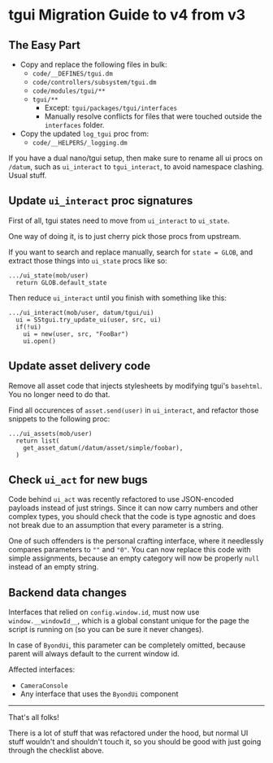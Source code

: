 # tgui Migration Guide to v4 from v3

## The Easy Part

- Copy and replace the following files in bulk:
  - `code/__DEFINES/tgui.dm`
  - `code/controllers/subsystem/tgui.dm`
  - `code/modules/tgui/**`
  - `tgui/**`
    - Except: `tgui/packages/tgui/interfaces`
    - Manually resolve conflicts for files that were touched outside the
      `interfaces` folder.
- Copy the updated `log_tgui` proc from:
  - `code/__HELPERS/_logging.dm`

If you have a dual nano/tgui setup, then make sure to rename all ui procs on `/datum`, such as `ui_interact` to `tgui_interact`, to avoid namespace clashing.
Usual stuff.

## Update `ui_interact` proc signatures

First of all, tgui states need to move from `ui_interact` to `ui_state`.

One way of doing it, is to just cherry pick those procs from upstream.

If you want to search and replace manually, search for `state = GLOB`, and extract those things into `ui_state` procs like so:

```dm
.../ui_state(mob/user)
  return GLOB.default_state
```

Then reduce `ui_interact` until you finish with something like this:

```dm
.../ui_interact(mob/user, datum/tgui/ui)
  ui = SStgui.try_update_ui(user, src, ui)
  if(!ui)
    ui = new(user, src, "FooBar")
    ui.open()
```

## Update asset delivery code

Remove all asset code that injects stylesheets by modifying tgui's `basehtml`.
You no longer need to do that.

Find all occurences of `asset.send(user)` in `ui_interact`, and refactor those snippets to the following proc:

```dm
.../ui_assets(mob/user)
  return list(
    get_asset_datum(/datum/asset/simple/foobar),
  )
```

## Check `ui_act` for new bugs

Code behind `ui_act` was recently refactored to use JSON-encoded payloads instead of just strings.
Since it can now carry numbers and other complex types, you should check that the code is type agnostic and does not break due to an assumption that every parameter is a string.

One of such offenders is the personal crafting interface, where it needlessly compares parameters to `""` and `"0"`.
You can now replace this code with simple assignments, because an empty category will now be properly `null` instead of an empty string.

## Backend data changes

Interfaces that relied on `config.window.id`, must now use `window.__windowId__`, which is a global constant unique for the page the script is running on (so you can be sure it never changes).

In case of `ByondUi`, this parameter can be completely omitted, because parent will always default to the current window id.

Affected interfaces:

- `CameraConsole`
- Any interface that uses the `ByondUi` component

---

That's all folks!

There is a lot of stuff that was refactored under the hood, but normal UI stuff wouldn't and shouldn't touch it, so you should be good with just going through the checklist above.
